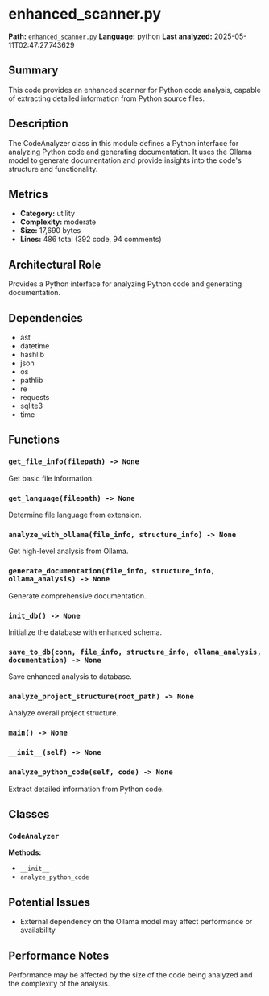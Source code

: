 # enhanced_scanner.py

**Path:** `enhanced_scanner.py`
**Language:** python
**Last analyzed:** 2025-05-11T02:47:27.743629

## Summary

This code provides an enhanced scanner for Python code analysis, capable of extracting detailed information from Python source files.

## Description

The CodeAnalyzer class in this module defines a Python interface for analyzing Python code and generating documentation. It uses the Ollama model to generate documentation and provide insights into the code's structure and functionality.

## Metrics

- **Category:** utility
- **Complexity:** moderate
- **Size:** 17,690 bytes
- **Lines:** 486 total (392 code, 94 comments)

## Architectural Role

Provides a Python interface for analyzing Python code and generating documentation.

## Dependencies

- ast
- datetime
- hashlib
- json
- os
- pathlib
- re
- requests
- sqlite3
- time

## Functions

### `get_file_info(filepath) -> None`

Get basic file information.

### `get_language(filepath) -> None`

Determine file language from extension.

### `analyze_with_ollama(file_info, structure_info) -> None`

Get high-level analysis from Ollama.

### `generate_documentation(file_info, structure_info, ollama_analysis) -> None`

Generate comprehensive documentation.

### `init_db() -> None`

Initialize the database with enhanced schema.

### `save_to_db(conn, file_info, structure_info, ollama_analysis, documentation) -> None`

Save enhanced analysis to database.

### `analyze_project_structure(root_path) -> None`

Analyze overall project structure.

### `main() -> None`

### `__init__(self) -> None`

### `analyze_python_code(self, code) -> None`

Extract detailed information from Python code.

## Classes

### `CodeAnalyzer`

**Methods:**
- `__init__`
- `analyze_python_code`

## Potential Issues

- External dependency on the Ollama model may affect performance or availability

## Performance Notes

Performance may be affected by the size of the code being analyzed and the complexity of the analysis.
